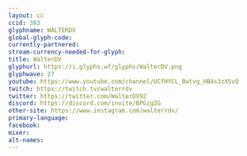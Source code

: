 ```yaml
---
layout: cc
ccid: 383
glyphname: WALTERDV
global-glyph-code: 
currently-partnered: 
stream-currency-needed-for-glyph: 
title: WalterDV
glyphurl: https://i.glyphs.wf/glyphs/WalterDV.png
glyphwave: 27
youtube: https://www.youtube.com/channel/UCfHYCL_Bwtvg_HB4s3zX5vQ
twitch: https://twitch.tv/walterrdv
twitter: https://twitter.com/WalterDV92
discord: https://discord.com/invite/BPGzgZG
other-site: https://www.instagram.com/walterrdv/
primary-language: 
facebook: 
mixer: 
alt-names: 
---
```


